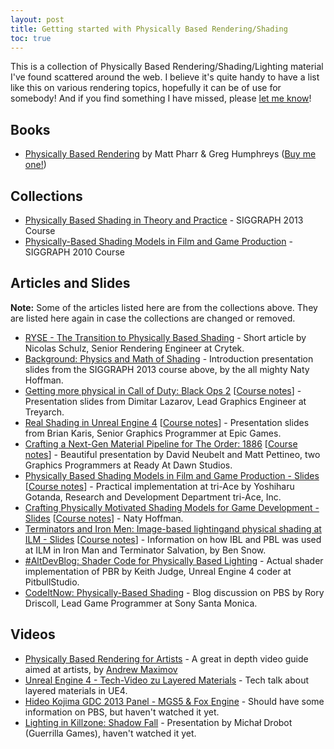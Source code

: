 ```yaml
---
layout: post
title: Getting started with Physically Based Rendering/Shading
toc: true
---
```

This is a collection of Physically Based Rendering/Shading/Lighting material I've found scattered around the web. I believe it's quite handy to have a list like this on various rendering topics, hopefully it can be of use for somebody! And if you find something I have missed, please [let me know](mailto:me@svenandersson.se)!

## Books
* [Physically Based Rendering](http://www.pbrt.org/) by Matt Pharr & Greg Humphreys ([Buy me one!](http://amzn.com/w/3JP6P23PBFCTJ))

## Collections
* [Physically Based Shading in Theory and Practice](http://blog.selfshadow.com/publications/s2013-shading-course/) - SIGGRAPH 2013 Course
* [Physically-Based Shading Models in Film and Game Production](http://renderwonk.com/publications/s2010-shading-course/) - SIGGRAPH 2010 Course

## Articles and Slides
**Note:** Some of the articles listed here are from the collections above. They are listed here again in case the collections are changed or removed.

* [RYSE - The Transition to Physically Based Shading](http://www.makinggames.de/index.php/magazin/2391_ryse__the_transition_to_physically_based_shading) - Short article by Nicolas Schulz, Senior Rendering Engineer at Crytek.
* [Background: Physics and Math of Shading](http://blog.selfshadow.com/publications/s2013-shading-course/hoffman/s2013_pbs_physics_math_slides.pdf) - Introduction presentation slides from the SIGGRAPH 2013 course above, by the all mighty Naty Hoffman.
* [Getting more physical in Call of Duty: Black Ops 2](http://blog.selfshadow.com/publications/s2013-shading-course/lazarov/s2013_pbs_black_ops_2_slides_v2.pdf) [[Course notes](http://blog.selfshadow.com/publications/s2013-shading-course/lazarov/s2013_pbs_black_ops_2_notes.pdf)] - Presentation slides from Dimitar Lazarov, Lead Graphics Engineer at Treyarch.
* [Real Shading in Unreal Engine 4](http://blog.selfshadow.com/publications/s2013-shading-course/karis/s2013_pbs_epic_slides.pdf) [[Course notes](http://www.unrealengine.com/files/downloads/2013SiggraphPresentationsNotes.pdf)] - Presentation slides from Brian Karis, Senior Graphics Programmer at Epic Games.
* [Crafting a Next-Gen Material Pipeline for The Order: 1886](http://blog.selfshadow.com/publications/s2013-shading-course/rad/s2013_pbs_rad_slides.pdf) [[Course notes](http://blog.selfshadow.com/publications/s2013-shading-course/rad/s2013_pbs_rad_notes.pdf)] - Beautiful presentation by David Neubelt and Matt Pettineo, two Graphics Programmers at Ready At Dawn Studios.
* [Physically Based Shading Models in Film and Game Production - Slides](http://renderwonk.com/publications/s2010-shading-course/gotanda/slide_practical_implementation_at_triace.pdf) [[Course notes](http://renderwonk.com/publications/s2010-shading-course/gotanda/course_note_practical_implementation_at_triace.pdf)] - Practical implementation at tri-Ace by Yoshiharu Gotanda, Research and Development Department
tri-Ace, Inc.
* [Crafting Physically Motivated Shading Models for Game Development - Slides](http://renderwonk.com/publications/s2010-shading-course/hoffman/s2010_physically_based_shading_hoffman_b.pdf) [[Course notes](http://renderwonk.com/publications/s2010-shading-course/hoffman/s2010_physically_based_shading_hoffman_b_notes.pdf)] - Naty Hoffman.
* [Terminators and Iron Men: Image-based lightingand physical shading at ILM - Slides](http://renderwonk.com/publications/s2010-shading-course/snow/sigg2010_physhadcourse_ILM_slides.compressed.pdf) [[Course notes](http://renderwonk.com/publications/s2010-shading-course/snow/sigg2010_physhadcourse_ILM.pdf)] - Information on how IBL and PBL was used at ILM in Iron Man and Terminator Salvation, by Ben Snow.
* [#AltDevBlog: Shader Code for Physically Based Lighting](http://www.altdevblogaday.com/2011/08/23/shader-code-for-physically-based-lighting/) - Actual shader implementation of PBR by Keith Judge, Unreal Engine 4 coder at PitbullStudio.
* [CodeItNow: Physically-Based Shading](http://www.rorydriscoll.com/2013/11/22/physically-based-shading/) - Blog discussion on PBS by Rory Driscoll, Lead Game Programmer at Sony Santa Monica.

## Videos
* [Physically Based Rendering for Artists](https://www.youtube.com/watch?v=LNwMJeWFr0U) - A great in depth video guide aimed at artists, by [Andrew Maximov](https://www.youtube.com/user/d1v3rsion)
* [Unreal Engine 4 - Tech-Video zu Layered Materials](https://www.youtube.com/watch?v=0vFZPEIUIB4) - Tech talk about layered materials in UE4.
* [Hideo Kojima GDC 2013 Panel - MGS5 & Fox Engine](http://www.youtube.com/watch?v=FQMbxzTUuSg) - Should have some information on PBS, but haven't watched it yet.
* [Lighting in Killzone: Shadow Fall](http://www.youtube.com/watch?v=_29M8F-sRsU) - Presentation by Michał Drobot (Guerrilla Games), haven't watched it yet.
